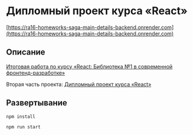 # Дипломный проект курса «React»

[https://ra16-homeworks-saga-main-details-backend.onrender.com](https://ra16-homeworks-saga-main-details-backend.onrender.com)

## Описание

[Итоговая работа по курсу «React: Библиотека №1 в современной фронтенд-разработке»](https://github.com/netology-code/ra16-diploma)

Вторая часть проекта: [Дипломный проект курса «React»](https://github.com/neondoll/ra16-diploma)

## Развертывание

```npm install```

```npm run start```